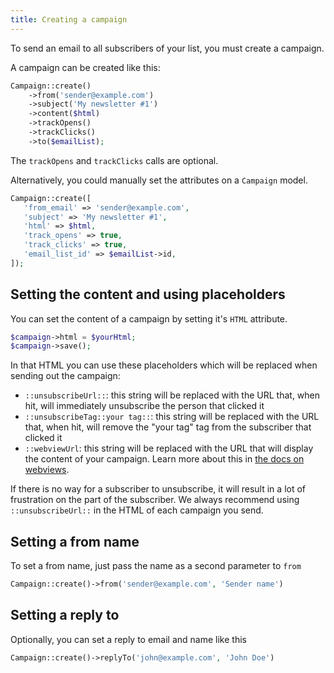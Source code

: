 ```yaml
---
title: Creating a campaign
---
```


To send an email to all subscribers of your list, you must create a campaign.

A campaign can be created like this:

```php
Campaign::create()
    ->from('sender@example.com')
    ->subject('My newsletter #1')
    ->content($html)
    ->trackOpens()
    ->trackClicks()
    ->to($emailList);
```

The `trackOpens` and `trackClicks` calls are optional.

Alternatively, you could manually set the attributes on a `Campaign` model.

```php
Campaign::create([
   'from_email' => 'sender@example.com',
   'subject' => 'My newsletter #1',
   'html' => $html,
   'track_opens' => true,
   'track_clicks' => true,
   'email_list_id' => $emailList->id,
]);
```

## Setting the content and using placeholders

You can set the content of a campaign by setting it's `HTML` attribute.

```php
$campaign->html = $yourHtml;
$campaign->save();
```

In that HTML you can use these placeholders which will be replaced when sending out the campaign:

- `::unsubscribeUrl::`: this string will be replaced with the URL that, when hit, will immediately unsubscribe the person that clicked it
- `::unsubscribeTag::your tag::`: this string will be replaced with the URL that, when hit, will remove the "your tag" tag from the subscriber that clicked it
- `::webviewUrl`: this string will be replaced with the URL that will display the content of your campaign. Learn more about this in [the docs on webviews](/docs/laravel-mailcoach/v4/campaigns/displaying-webviews).

If there is no way for a subscriber to unsubscribe, it will result in a lot of frustration on the part of the subscriber. We always recommend using `::unsubscribeUrl::` in the HTML of each campaign you send.

## Setting a from name

To set a from name, just pass the name as a second parameter to `from`

```php
Campaign::create()->from('sender@example.com', 'Sender name')
```

## Setting a reply to

Optionally, you can set a reply to email and name like this
```php
Campaign::create()->replyTo('john@example.com', 'John Doe')
```
